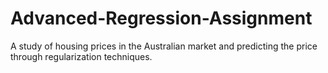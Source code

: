 # Advanced-Regression-Assignment
A study of housing prices in the Australian market and predicting the price through regularization techniques.
